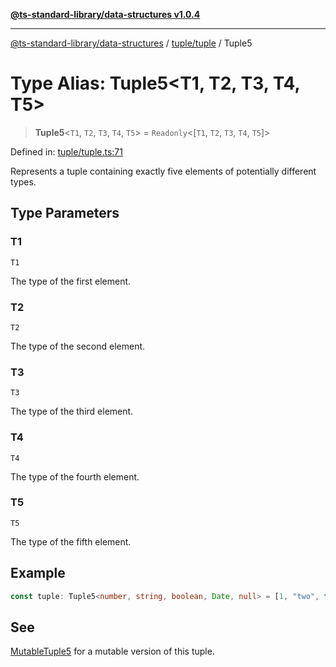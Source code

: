 [**@ts-standard-library/data-structures v1.0.4**](../../../README.md)

***

[@ts-standard-library/data-structures](../../../modules.md) / [tuple/tuple](../README.md) / Tuple5

# Type Alias: Tuple5\<T1, T2, T3, T4, T5\>

> **Tuple5**\<`T1`, `T2`, `T3`, `T4`, `T5`\> = `Readonly`\<\[`T1`, `T2`, `T3`, `T4`, `T5`\]\>

Defined in: [tuple/tuple.ts:71](https://github.com/gabaudette/ts-stdlib/blob/ea80ba1db09c741e99f8cb19e94e5a29b81b623b/packages/data-structures/src/tuple/tuple.ts#L71)

Represents a tuple containing exactly five elements of potentially different types.

## Type Parameters

### T1

`T1`

The type of the first element.

### T2

`T2`

The type of the second element.

### T3

`T3`

The type of the third element.

### T4

`T4`

The type of the fourth element.

### T5

`T5`

The type of the fifth element.

## Example

```typescript
const tuple: Tuple5<number, string, boolean, Date, null> = [1, "two", true, new Date(), null];
```

## See

[MutableTuple5](MutableTuple5.md) for a mutable version of this tuple.
